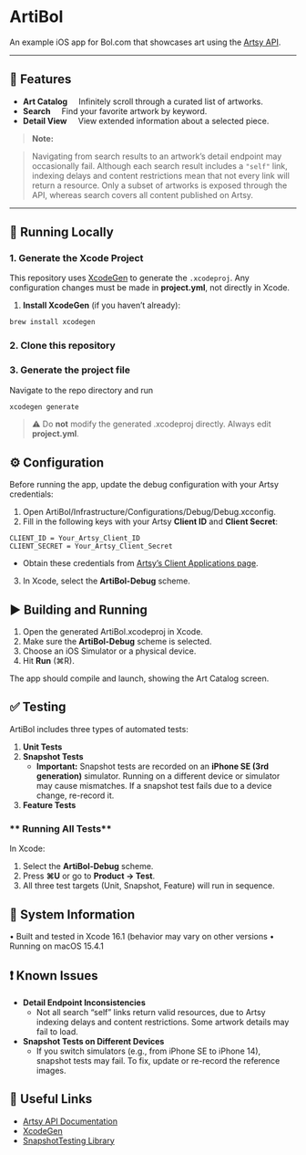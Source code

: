 # ArtiBol

An example iOS app for Bol.com that showcases art using the [Artsy API](https://developers.artsy.net/docs).

---
## 🎨 Features

- **Art Catalog**  
  Infinitely scroll through a curated list of artworks.
- **Search**  
  Find your favorite artwork by keyword.
- **Detail View**  
  View extended information about a selected piece.

> **Note:**  

> Navigating from search results to an artwork’s detail endpoint may occasionally fail. Although each search result includes a `"self"` link, indexing delays and content restrictions mean that not every link will return a resource. Only a subset of artworks is exposed through the API, whereas search covers all content published on Artsy.

---
## 🚀 Running Locally

### 1. Generate the Xcode Project

This repository uses [XcodeGen](https://github.com/yonaskolb/XcodeGen) to generate the `.xcodeproj`. Any configuration changes must be made in **project.yml**, not directly in Xcode.

1. **Install XcodeGen** (if you haven’t already):  

```bash
brew install xcodegen
```

### 2. Clone this repository

### 3. Generate the project file

Navigate to the repo directory and run

```bash
xcodegen generate
```

> ⚠️ Do **not** modify the generated .xcodeproj directly. Always edit **project.yml**.

## **⚙️ Configuration**

Before running the app, update the debug configuration with your Artsy credentials:

1. Open ArtiBol/Infrastructure/Configurations/Debug/Debug.xcconfig.
2. Fill in the following keys with your Artsy **Client ID** and **Client Secret**:

```
CLIENT_ID = Your_Artsy_Client_ID
CLIENT_SECRET = Your_Artsy_Client_Secret
```
 - Obtain these credentials from [Artsy’s Client Applications page](https://developers.artsy.net/client_applications).

3. In Xcode, select the **ArtiBol-Debug** scheme.

## **▶️ Building and Running**

1. Open the generated ArtiBol.xcodeproj in Xcode.
2. Make sure the **ArtiBol-Debug** scheme is selected.
3. Choose an iOS Simulator or a physical device.
4. Hit **Run** (⌘R).
    
The app should compile and launch, showing the Art Catalog screen.

## **✅ Testing**

ArtiBol includes three types of automated tests:

1. **Unit Tests**
2. **Snapshot Tests**
    - **Important:** Snapshot tests are recorded on an **iPhone SE (3rd generation)** simulator. Running on a different device or simulator may cause mismatches. If a snapshot test fails due to a device change, re-record it.
3. **Feature Tests**

### ** Running All Tests**

In Xcode:

1. Select the **ArtiBol-Debug** scheme.    
2. Press **⌘U** or go to **Product → Test**.
3. All three test targets (Unit, Snapshot, Feature) will run in sequence.

## **📠 System Information**
•	Built and tested in Xcode 16.1 (behavior may vary on other versions
•	Running on macOS 15.4.1

## **❗ Known Issues**

- **Detail Endpoint Inconsistencies**
    - Not all search “self” links return valid resources, due to Artsy indexing delays and content restrictions. Some artwork details may fail to load.
- **Snapshot Tests on Different Devices**
    - If you switch simulators (e.g., from iPhone SE to iPhone 14), snapshot tests may fail. To fix, update or re-record the reference images.

## **🔗 Useful Links**

- [Artsy API Documentation](https://developers.artsy.net/docs)
- [XcodeGen](https://github.com/yonaskolb/XcodeGen)
- [SnapshotTesting Library](https://github.com/pointfreeco/swift-snapshot-testing)
